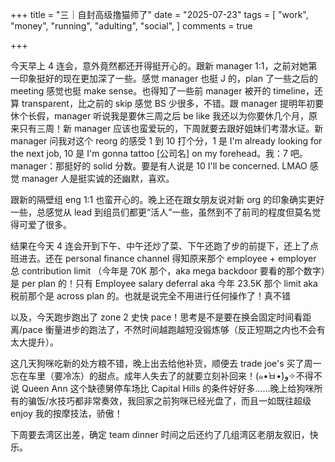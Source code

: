 +++
title = "三｜自封高级撸猫师了"
date = "2025-07-23"
tags = [
    "work",
    "money",
    "running",
    "adulting",
    "social",
]
comments = true

+++

今天早上 4 连会，意外竟然都还开得挺开心的。跟新 manager 1:1，之前对她第一印象挺好的现在更加深了一些。感觉 manager 也挺 J 的，plan 了一些之后的 meeting 感觉也挺 make sense。也得知了一些前 manager 被开的 timeline，还算 transparent，比之前的 skip 感觉 BS 少很多，不错。跟 manager 提明年初要休个长假，manager 听说我是要休三周之后 be like 我还以为你要休几个月，原来只有三周！新 manager 应该也蛮爱玩的，下周就要去跟好姐妹们考潜水证。新 manager 问我对这个 reorg 的感受 1 到 10 打个分，1 是 I'm already looking for the next job, 10 是 I'm gonna tattoo [公司名] on my forehead。我：7 吧。manager：那挺好的 solid 分数。要是有人说是 10 I'll be concerned. LMAO 感觉 manager 人是挺实诚的还幽默，喜欢。

跟新的隔壁组 eng 1:1 也蛮开心的。晚上还在跟女朋友说对新 org 的印象确实更好一些，总感觉从 lead 到组员们都更“活人”一些，虽然到不了前司的程度但莫名觉得可爱了很多。

结果在今天 4 连会开到下午、中午还炒了菜、下午还跑了步的前提下，还上了点班进去。还在 personal finance channel 得知原来那个 employee + employer 总 contribution limit （今年是 70K 那个，aka mega backdoor 要看的那个数字）是 per plan 的！只有 Employee salary deferral aka 今年 23.5K 那个 limit aka 税前那个是 across plan 的。也就是说完全不用进行任何操作了！真不错

以及，今天跑步跑出了 zone 2 史快 pace！思考是不是要在换会固定时间看距离/pace 衡量进步的跑法了，不然时间越跑越短没锻炼够（反正短期之内也不会有太大提升）。

这几天狗咪吃新的处方粮不错，晚上出去给他补货，顺便去 trade joe's 买了周一忘在车里（要冷冻）的甜点。成年人失去了的就要立刻补回来！(๑•̀ㅂ•́)و✧不得不说 Queen Ann 这个缺德舅停车场比 Capital Hills 的条件好好多……晚上给狗咪所有的骗饭/水技巧都非常奏效，我回家之前狗咪已经光盘了，而且一如既往超级 enjoy 我的按摩技法，骄傲！

下周要去湾区出差，确定 team dinner 时间之后还约了几组湾区老朋友叙旧，快乐。